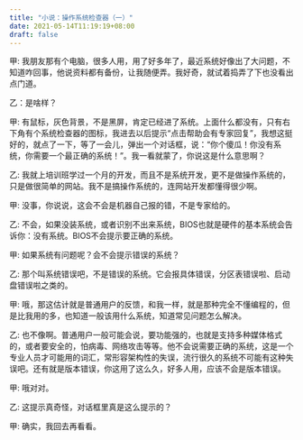 ```yaml
---
title: "小说：操作系统检查器（一）"
date: 2021-05-14T11:19:19+08:00
draft: false
---
```

甲: 我朋友那有个电脑，很多人用，用了好多年了，最近系统好像出了大问题，不知道咋回事，他说资料都有备份，让我随便弄。我好奇，就试着捣弄了下也没看出点门道。

乙：是啥样？

甲: 有鼠标，灰色背景，不是黑屏，肯定已经进了系统。上面什么都没有，只有右下角有个系统检查器的图标，我进去以后提示“点击帮助会有专家回复”，我想这挺好的，就点了一下，等了一会儿，弹出一个对话框，说：“你个傻瓜！你没有系统，你需要一个最正确的系统！”。我一看就蒙了，你说这是什么意思啊？

乙: 我就上培训班学过一个月的开发，而且不是系统开发，更不是做操作系统的，只是做很简单的网站。我不是搞操作系统的，连网站开发都懂得很少啊。

甲: 没事，你说说，这会不会是机器自己报的错，不是专家给的。

乙: 不会，如果没装系统，或者识别不出来系统，BIOS也就是硬件的基本系统会告诉你：没有系统。BIOS不会提示要正确的系统。

甲: 如果系统有问题呢？会不会提示错误的系统？

乙: 那个叫系统错误吧，不是错误的系统。它会报具体错误，分区表错误啦、启动盘错误啦之类的。

甲: 哦，那这估计就是普通用户的反馈，和我一样，就是那种完全不懂编程的，但是比我用的多，也知道一般该用什么系统，知道常见问题怎么解决。

乙: 也不像啊。普通用户一般可能会说，要功能强的，也就是支持多种媒体格式的，或者要安全的，怕病毒、网络攻击等等。他不会说需要正确的系统，这是一个专业人员才可能用的词汇，常形容架构性的失误，流行很久的系统不可能有这种失误吧。还有就是版本错误，你这用了这么久，好多人用，应该不会是版本错误。

甲: 哦对对。

乙: 这提示真奇怪，对话框里真是这么提示的？

甲: 确实，我回去再看看。
